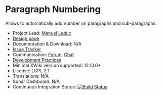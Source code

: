 # Paragraph Numbering

Allows to automatically add number on paragraphs and sub-paragraphs. 

* Project Lead: [Manuel Leduc](manuel.leduc@xwiki.com) 
* [Design page](https://design.xwiki.org/xwiki/bin/view/Proposal/ParagraphNumbering)
* Documentation & Download: N/A
* [Issue Tracker](http://jira.xwiki.org/browse/PNAPP)
* Communication: [Forum](https://forum.xwiki.org/), [Chat](https://dev.xwiki.org/xwiki/bin/view/Community/Chat)
* [Development Practices](http://dev.xwiki.org/) 
* Minimal XWiki version supported: 12.10.6+
* License: LGPL 2.1
* Translations: N/A
* Sonar Dashboard: N/A 
* Continuous Integration Status: [![Build Status](https://ci.xwiki.org/buildStatus/icon?job=XWiki+Contrib%2Fapplication-paragraph-numbering%2Fmain)](https://ci.xwiki.org/job/XWiki%20Contrib/job/application-paragraph-numbering/job/main/)
